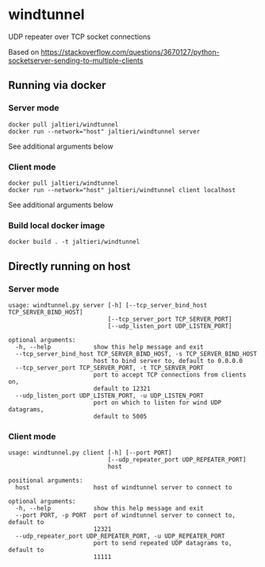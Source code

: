 # windtunnel
UDP repeater over TCP socket connections

Based on https://stackoverflow.com/questions/3670127/python-socketserver-sending-to-multiple-clients

## Running via docker
### Server mode
```
docker pull jaltieri/windtunnel
docker run --network="host" jaltieri/windtunnel server
```
See additional arguments below

### Client mode
```
docker pull jaltieri/windtunnel
docker run --network="host" jaltieri/windtunnel client localhost
```
See additional arguments below

### Build local docker image
```
docker build . -t jaltieri/windtunnel
```

## Directly running on host
### Server mode
```
usage: windtunnel.py server [-h] [--tcp_server_bind_host TCP_SERVER_BIND_HOST]
                            [--tcp_server_port TCP_SERVER_PORT]
                            [--udp_listen_port UDP_LISTEN_PORT]

optional arguments:
  -h, --help            show this help message and exit
  --tcp_server_bind_host TCP_SERVER_BIND_HOST, -s TCP_SERVER_BIND_HOST
                        host to bind server to, default to 0.0.0.0
  --tcp_server_port TCP_SERVER_PORT, -t TCP_SERVER_PORT
                        port to accept TCP connections from clients on,
                        default to 12321
  --udp_listen_port UDP_LISTEN_PORT, -u UDP_LISTEN_PORT
                        port on which to listen for wind UDP datagrams,
                        default to 5005
```

### Client mode
```
usage: windtunnel.py client [-h] [--port PORT]
                            [--udp_repeater_port UDP_REPEATER_PORT]
                            host

positional arguments:
  host                  host of windtunnel server to connect to

optional arguments:
  -h, --help            show this help message and exit
  --port PORT, -p PORT  port of windtunnel server to connect to, default to
                        12321
  --udp_repeater_port UDP_REPEATER_PORT, -u UDP_REPEATER_PORT
                        port to send repeated UDP datagrams to, default to
                        11111
```
